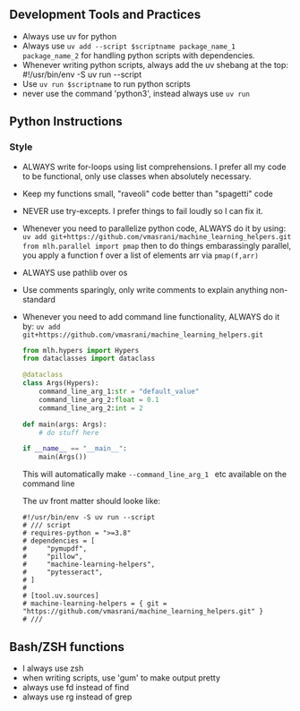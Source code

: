 ## Development Tools and Practices

- Always use uv for python
- Always use `uv add --script $scriptname package_name_1 package_name_2` for handling python scripts with dependencies. 
- Whenever writing python scripts, always add the uv shebang at the top: 
    #!/usr/bin/env -S uv run --script
- Use `uv run $scriptname` to run python scripts 
- never use the command 'python3', instead always use `uv run`

## Python Instructions 

### Style 
- ALWAYS write for-loops using list comprehensions. I prefer all my code to be functional, only use classes when absolutely necessary. 
- Keep my functions small, "raveoli" code better than "spagetti" code
- NEVER use try-excepts. I prefer things to fail loudly so I can fix it. 
- Whenever you need to parallelize python code, ALWAYS do it by using: 
    `uv add git+https://github.com/vmasrani/machine_learning_helpers.git`
    `from mlh.parallel import pmap` 
    then to do things embarassingly parallel, you apply a function f over a list of elements arr via `pmap(f,arr)`
- ALWAYS use pathlib over os 
- Use comments sparingly, only write comments to explain anything non-standard
- Whenever you need to add command line functionality, ALWAYS do it by: 
    `uv add git+https://github.com/vmasrani/machine_learning_helpers.git`

    ```python
    from mlh.hypers import Hypers
    from dataclasses import dataclass

    @dataclass
    class Args(Hypers):
        command_line_arg_1:str = "default_value" 
        command_line_arg_2:float = 0.1
        command_line_arg_2:int = 2

    def main(args: Args):
        # do stuff here 

    if __name__ == "__main__":
        main(Args())

    ```


    This will automatically make `--command_line_arg_1 ` etc available on the command line

    The uv front matter should looke like: 

    ```
    #!/usr/bin/env -S uv run --script
    # /// script
    # requires-python = ">=3.8"
    # dependencies = [
    #     "pymupdf",
    #     "pillow",
    #     "machine-learning-helpers",
    #     "pytesseract",
    # ]
    #
    # [tool.uv.sources]
    # machine-learning-helpers = { git = "https://github.com/vmasrani/machine_learning_helpers.git" }
    # ///

    ```

## Bash/ZSH functions 
- I always use zsh 
- when writing scripts, use 'gum' to make output pretty 
- always use fd instead of find 
- always use rg instead of grep 
